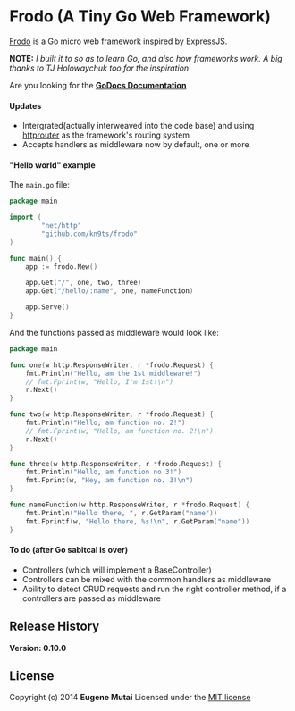 # Frodo (A Tiny Go Web Framework)

[Frodo](http://godoc.org/github.com/kn9ts/frodo) is a Go micro web framework inspired by ExpressJS.

__NOTE:__ _I built it to so as to learn Go, and also how frameworks work. A big thanks to TJ Holowaychuk too
for the inspiration_

Are you looking for the **[GoDocs Documentation](http://godoc.org/github.com/kn9ts/frodo)**

#### Updates

- Intergrated(actually interweaved into the code base) and using [httprouter](https://github.com/julienschmidt/httprouter) as the framework's routing system
- Accepts handlers as middleware now by default, one or more

#### "Hello world" example

The `main.go` file:

```go
package main

import (
		"net/http"
		"github.com/kn9ts/frodo"
)

func main() {
	app := frodo.New()

	app.Get("/", one, two, three)
	app.Get("/hello/:name", one, nameFunction)

	app.Serve()
}
```

And the functions passed as middleware would look like:

```go
package main

func one(w http.ResponseWriter, r *frodo.Request) {
	fmt.Println("Hello, am the 1st middleware!")
	// fmt.Fprint(w, "Hello, I'm 1st!\n")
	r.Next()
}

func two(w http.ResponseWriter, r *frodo.Request) {
	fmt.Println("Hello, am function no. 2!")
	// fmt.Fprint(w, "Hello, am function no. 2!\n")
	r.Next()
}

func three(w http.ResponseWriter, r *frodo.Request) {
	fmt.Println("Hello, am function no 3!")
	fmt.Fprint(w, "Hey, am function no. 3!\n")
}

func nameFunction(w http.ResponseWriter, r *frodo.Request) {
	fmt.Println("Hello there, ", r.GetParam("name"))
	fmt.Fprintf(w, "Hello there, %s!\n", r.GetParam("name"))
}
```

#### To do (after Go sabitcal is over)

- Controllers (which will implement a BaseController)
- Controllers can be mixed with the common handlers as middleware
- Ability to detect CRUD requests and run the right controller method, if a controllers are passed as middleware

## Release History

**Version: 0.10.0**

## License

Copyright (c) 2014 **Eugene Mutai**
Licensed under the [MIT license](http://mit-license.org/)
